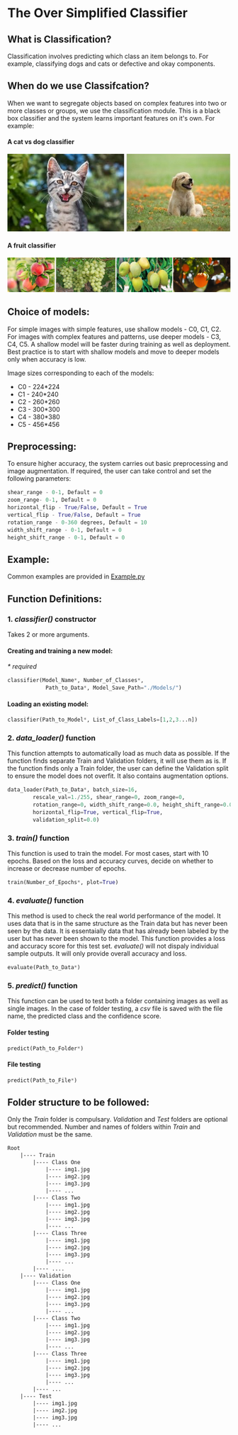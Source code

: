 # The Over Simplified Classifier
## What is Classification?
Classification involves predicting which class an item belongs to. For example, classifying dogs and cats or defective and okay components. 
## When do we use Classifcation?
When we want to segregate objects based on complex features into two or more classes or groups, we use the classification module. This is a black box classifier and the system learns important features on it's own. 
For example: 
#### A cat vs dog classifier
![alt text](catVdog.jpg "Cat vs Dog")

#### A fruit classifier
![alt text](fruit.jpg "Cat vs Dog")
## Choice of models:
For simple images with simple features, use shallow models - C0, C1, C2. For images with complex features and patterns, use deeper models - C3, C4, C5. 
A shallow model will be faster during training as well as deployment. Best practice is to start with shallow models and move to deeper models only when accuracy is low. 

Image sizes corresponding to each of the models: 
* C0 - 224*224
* C1 - 240*240
* C2 - 260*260
* C3 - 300*300
* C4 - 380*380
* C5 - 456*456

## Preprocessing: 
To ensure higher accuracy, the system carries out basic preprocessing and image augmentation. If required, the user can take control and set the following parameters:
```python
shear_range - 0-1, Default = 0
zoom_range- 0-1, Default = 0
horizontal_flip - True/False, Default = True
vertical_flip - True/False, Default = True
rotation_range - 0-360 degrees, Default = 10
width_shift_range - 0-1, Default = 0
height_shift_range - 0-1, Default = 0
```
## Example:
Common examples are provided in [Example.py](./Example.py)

## Function Definitions:
### 1. _classifier()_ constructor 
Takes 2 or more arguments. 
#### Creating and training a new model:
_* required_
```python
classifier(Model_Name*, Number_of_Classes*, 
            Path_to_Data*, Model_Save_Path="./Models/") 
```
#### Loading an existing model: 
```python
classifier(Path_to_Model*, List_of_Class_Labels=[1,2,3...n])
```
### 2. _data_loader()_ function
This function attempts to automatically load as much data as possible. 
If the function finds separate Train and Validation folders, it will use them as is. 
If the function finds only a Train folder, the user can define the Validation split to ensure the model does not overfit. 
It also contains augmentation options. 
```python
data_loader(Path_to_Data*, batch_size=16,
        rescale_val=1./255, shear_range=0, zoom_range=0,
        rotation_range=0, width_shift_range=0.0, height_shift_range=0.0, brightness_range=None,
        horizontal_flip=True, vertical_flip=True, 
        validation_split=0.0)
```

### 3. _train()_ function
This function is used to train the model. For most cases, start with 10 epochs. Based on the loss and accuracy curves, decide on whether to increase or decrease number of epochs. 
```python
train(Number_of_Epochs*, plot=True)
```

### 4. _evaluate()_ function
This method is used to check the real world performance of the model. It uses data that is in the same structure as the Train data but has never been seen by the data. It is essentaially data that has already been labeled by the user but has never been shown to the model. This function provides a loss and accuracy score for this test set. 
_evaluate()_ will not dispaly individual sample outputs. It will only provide overall accuracy and loss. 
```python
evaluate(Path_to_Data*)
```

### 5. _predict()_ function 
This function can be used to test both a folder containing images as well as single images. In the case of folder testing, a _csv_ file is saved with the file name, the predicted class and the confidence score. 
#### Folder testing
```python
predict(Path_to_Folder*)
```
#### File testing
```python
predict(Path_to_File*)
```

## Folder structure to be followed:
Only the _Train_ folder is compulsary. _Validation_ and _Test_ folders are optional but recommended. 
Number and names of folders within _Train_ and _Validation_ must be the same.
``` 
Root
    |---- Train
        |---- Class One 
            |---- img1.jpg
            |---- img2.jpg
            |---- img3.jpg
            |---- ...
        |---- Class Two
            |---- img1.jpg
            |---- img2.jpg
            |---- img3.jpg
            |---- ...
        |---- Class Three
            |---- img1.jpg
            |---- img2.jpg
            |---- img3.jpg
            |---- ...
        |---- ....
    |---- Validation
        |---- Class One
            |---- img1.jpg
            |---- img2.jpg
            |---- img3.jpg
            |---- ...
        |---- Class Two
            |---- img1.jpg
            |---- img2.jpg
            |---- img3.jpg
            |---- ...
        |---- Class Three
            |---- img1.jpg
            |---- img2.jpg
            |---- img3.jpg
            |---- ...
        |---- ...
    |---- Test
        |---- img1.jpg
        |---- img2.jpg
        |---- img3.jpg
        |---- ...
```